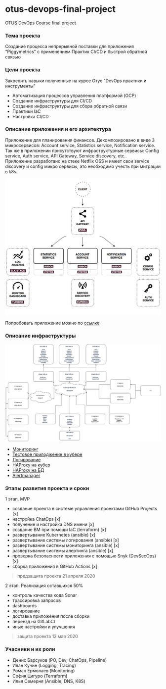 # otus-devops-final-project

OTUS DevOps Course final project

### Тема проекта

Создание процесса непрерывной поставки для приложения "Piggymetrics" с применением Практик CI/CD и быстрой обратной связью

### Цели проекта

Закрепить навыки полученные на курсе Отус "DevOps практики и инструменты"

 - Автоматизация процессов управления платформой (GCP)
 - Создание инфраструктуры для CI/CD
 - Создание инфраструктуры для сбора обратной связи
 - Практики IaC
 - Настройка CI/CD

### Описание приложения и его архитектура

Приложение для планирования финансов. Декомпозировано в виде 3 микросервисов: Account service, Statistics service, Notification service.
Так же в приложении присутствуют инфраструктурные сервисы: Config service, Auth service, API Gateway, Service discovery, etc..  
Приложение разработано на стеке Netflix OSS и имеет свои service discovery и config микро сервисы, это необходимо учесть при миграции в k8s. 

![Image of app architecture](docs/architecture.png)

Попробовать приложение можно по [ссылке](http://35.240.15.150)

### Описание инфраструктуры

![Image of infrastructure](docs/infra.jpg)

 - [Мониторинг](zabbix.semernya.ru)
 - [Тестовое прилоджение в кубере](test.semernya.ru)
 - [Логирование](kibana.semernya.ru)
 - [HAProxy на кубер](http://hapk8s.semernya.ru/ )
 - [HAProxy на БД](hap.semernya.ru)
 - [Alertmanager](alertmanager.semernya.ru)

### Этапы развития проекта и сроки

1 этап. MVP

 - создание проекта в системе управления проектами GitHub Projects [x]
 - настройка ChatOps [x]
 - получение и настройка DNS имени [x]
 - создание ВМ при помощи IaC (terraform) [x]
 - развертывание Kubernetes (ansible) [x]
 - развертывание системы логирования (ansible) [x]
 - развертывание системы мониторинга (ansible) [x]
 - развертывание системы алертинга (ansible) [x]
 - проверка безопасности приложения с помощью Snyk (DevSecOps) [x]
 - сборка приложения в GitHub Actions [x]
 
 > предзащита проекта 21 апреля 2020

2 этап. Реализация оставшихся 50%

 - контроль качества кода Sonar
 - трассировка запросов
 - dashboards
 - логирование  
 - доставка приложения после сборки
 - переезд на GitLabCI
 - иные настройки и улучшения
 
 > защита проекта 12 мая 2020

### Учасники и их роли

 - Денис Барсуков (PO, Dev, ChatOps, Pipeline)
 - Иван Кучин (Logging, Tracing)
 - Роман Ермолаев (Monitoring)
 - София Цигуро (Terraform)
 - Илья Семерня (Ansible, DNS, K8S)
 